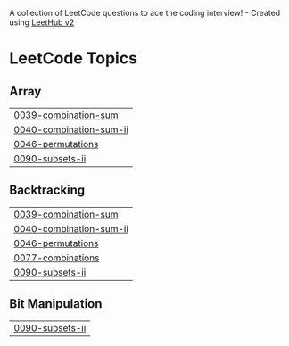A collection of LeetCode questions to ace the coding interview! - Created using [LeetHub v2](https://github.com/arunbhardwaj/LeetHub-2.0)
<!---LeetCode Topics Start-->
# LeetCode Topics
## Array
|  |
| ------- |
| [0039-combination-sum](https://github.com/JEGAN37/DSA-PRACTICE/tree/master/0039-combination-sum) |
| [0040-combination-sum-ii](https://github.com/JEGAN37/DSA-PRACTICE/tree/master/0040-combination-sum-ii) |
| [0046-permutations](https://github.com/JEGAN37/DSA-PRACTICE/tree/master/0046-permutations) |
| [0090-subsets-ii](https://github.com/JEGAN37/DSA-PRACTICE/tree/master/0090-subsets-ii) |
## Backtracking
|  |
| ------- |
| [0039-combination-sum](https://github.com/JEGAN37/DSA-PRACTICE/tree/master/0039-combination-sum) |
| [0040-combination-sum-ii](https://github.com/JEGAN37/DSA-PRACTICE/tree/master/0040-combination-sum-ii) |
| [0046-permutations](https://github.com/JEGAN37/DSA-PRACTICE/tree/master/0046-permutations) |
| [0077-combinations](https://github.com/JEGAN37/DSA-PRACTICE/tree/master/0077-combinations) |
| [0090-subsets-ii](https://github.com/JEGAN37/DSA-PRACTICE/tree/master/0090-subsets-ii) |
## Bit Manipulation
|  |
| ------- |
| [0090-subsets-ii](https://github.com/JEGAN37/DSA-PRACTICE/tree/master/0090-subsets-ii) |
<!---LeetCode Topics End-->